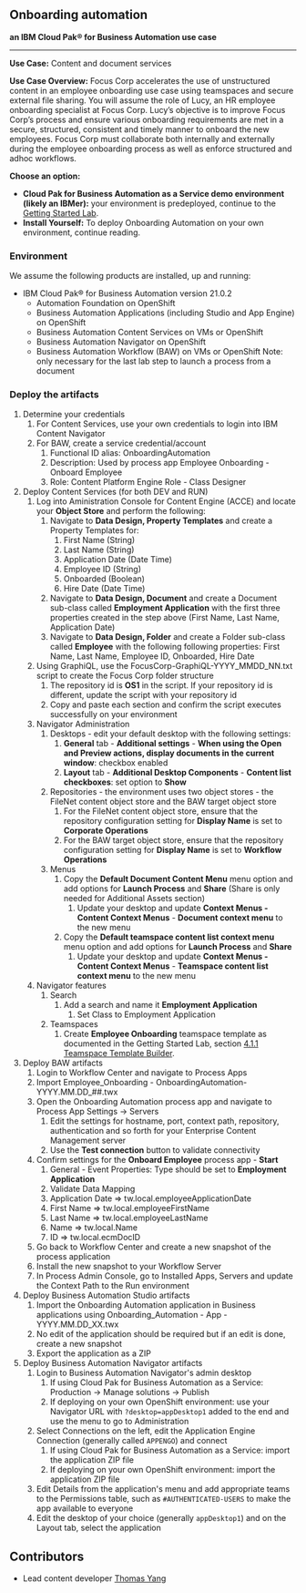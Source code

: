 ## Onboarding automation
**an IBM Cloud Pak® for Business Automation use case**

***

**Use Case:** Content and document services

**Use Case Overview:** Focus Corp accelerates the use of unstructured content in an employee onboarding use case using teamspaces and secure external file sharing. You will assume the role of Lucy, an HR employee onboarding specialist at Focus Corp. Lucy’s objective is to improve Focus Corp’s process and ensure various onboarding requirements are met in a secure, structured, consistent and timely manner to onboard the new employees.  Focus Corp must collaborate both internally and externally during the employee onboarding process as well as enforce structured and adhoc workflows. 

**Choose an option:**

  * **Cloud Pak for Business Automation as a Service demo environment (likely an IBMer):** your environment is predeployed, continue to the [Getting Started Lab](https://ibm-cloud-architecture.github.io/refarch-dba/use-cases/onboarding-automation/#getting-started-lab).
  * **Install Yourself:** To deploy Onboarding Automation on your own environment, continue reading.

### Environment

We assume the following products are installed, up and running:

* IBM Cloud Pak® for Business Automation version 21.0.2
    * Automation Foundation on OpenShift
    * Business Automation Applications (including Studio and App Engine) on OpenShift
    * Business Automation Content Services on VMs or OpenShift
    * Business Automation Navigator on OpenShift
    * Business Automation Workflow (BAW) on VMs or OpenShift
        Note: only necessary for the last lab step to launch a process from a document

### Deploy the artifacts

1. Determine your credentials
    1. For Content Services, use your own credentials to login into IBM Content Navigator
    1. For BAW, create a service credential/account
        1. Functional ID alias: OnboardingAutomation
        1. Description: Used by process app Employee Onboarding - Onboard Employee
        1. Role: Content Platform Engine Role - Class Designer
1. Deploy Content Services  (for both DEV and RUN)
    1. Log into Aministration Console for Content Engine (ACCE) and locate your **Object Store** and perform the following:
        1. Navigate to **Data Design, Property Templates** and create a Property Templates for:
            1. First Name (String)
            1. Last Name (String)
            1. Application Date (Date Time)
            1. Employee ID (String)
            1. Onboarded (Boolean)
            1. Hire Date (Date Time)
        1. Navigate to **Data Design, Document** and create a Document sub-class called **Employment Application** with the first three properties created in the step above (First Name, Last Name, Application Date)
        1. Navigate to **Data Design, Folder** and create a Folder sub-class called **Employee** with the following following properties: First Name, Last Name, Employee ID, Onboarded, Hire Date
    1. Using GraphiQL, use the FocusCorp-GraphiQL-YYYY_MMDD_NN.txt script to create the Focus Corp folder structure
        1. The repository id is **OS1** in the script.  If your repository id is different, update the script with your repository id
        1. Copy and paste each section and confirm the script executes successfully on your environment
    1. Navigator Administration
        1. Desktops - edit your default desktop with the following settings:
            1. **General** tab - **Additional settings** - **When using the Open and Preview actions, display documents in the current window**: checkbox enabled
            1. **Layout** tab - **Additional Desktop Components** - **Content list checkboxes**: set option to **Show**
        1. Repositories - the environment uses two object stores - the FileNet content object store and the BAW target object store
            1. For the FileNet content object store, ensure that the repository configuration setting for **Display Name** is set to **Corporate Operations**
            1. For the BAW target object store, ensure that the repository configuration setting for **Display Name** is set to **Workflow Operations**        
        1. Menus
            1. Copy the **Default Document Content Menu** menu option and add options for **Launch Process** and **Share**  (Share is only needed for Additional Assets section)
                1. Update your desktop and update **Context Menus - Content Context Menus** - **Document context menu** to the new menu
            1. Copy the **Default teamspace content list context menu** menu option and add options for **Launch Process** and **Share**
                1. Update your desktop and update **Context Menus - Content Context Menus** - **Teamspace content list context menu** to the new menu
    1. Navigator features
        1. Search
            1. Add a search and name it **Employment Application**
                1. Set Class to Employment Application
        1. Teamspaces
            1.  Create **Employee Onboarding** teamspace template as documented in the Getting Started Lab, section [4.1.1 Teamspace Template Builder](https://ibm-cloud-architecture.github.io/refarch-dba/use-cases/onboarding-automation/#lab-section-411).
1. Deploy BAW artifacts
    1. Login to Workflow Center and navigate to Process Apps
    1. Import Employee_Onboarding - OnboardingAutomation-YYYY.MM.DD_##.twx
    1. Open the Onboarding Automation process app and navigate to Process App Settings -> Servers
        1. Edit the settings for hostname, port, context path, repository, authentication and so forth for your Enterprise Content Management server
        1. Use the **Test connection** button to validate connectivity
    1. Confirm settings for the **Onboard Employee** process app - **Start**  
        1. General - Event Properties: Type should be set to **Employment Application**
        1. Validate Data Mapping
        1. Application Date => tw.local.employeeApplicationDate
        1. First Name => tw.local.employeeFirstName
        1. Last Name => tw.local.employeeLastName
        1. Name => tw.local.Name
        1. ID => tw.local.ecmDocID
    1. Go back to Workflow Center and create a new snapshot of the process application
    1. Install the new snapshot to your Workflow Server
    1. In Process Admin Console, go to Installed Apps, Servers and update the Context Path to the Run environment    
1. Deploy Business Automation Studio artifacts
    1. Import the Onboarding Automation application in Business applications using Onboarding_Automation - App - YYYY.MM.DD_XX.twx
    1. No edit of the application should be required but if an edit is done, create a new snapshot
    1. Export the application as a ZIP
1. Deploy Business Automation Navigator artifacts
    1. Login to Business Automation Navigator's admin desktop
        1. If using Cloud Pak for Business Automation as a Service: Production -> Manage solutions -> Publish
        1. If deploying on your own OpenShift environment: use your Navigator URL with `?desktop=appDesktop1` added to the end and use the menu to go to Administration
    1. Select Connections on the left, edit the Application Engine Connection (generally called `APPENGO`) and connect
        1. If using Cloud Pak for Business Automation as a Service: import the application ZIP file
        1. If deploying on your own OpenShift environment: import the application ZIP file
    1. Edit Details from the application's menu and add appropriate teams to the Permissions table, such as `#AUTHENTICATED-USERS` to make the app available to everyone
    1. Edit the desktop of your choice (generally `appDesktop1`) and on the Layout tab, select the application

## Contributors
  * Lead content developer [Thomas Yang](https://www.linkedin.com/in/thomasyang44/)
